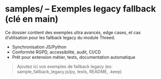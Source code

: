 # samples/ – Exemples legacy fallback (clé en main)

Ce dossier contient des exemples ultra avancés, edge cases, et cas d’utilisation pour les fallback legacy du module Threed.

- Synchronisation JS/Python
- Conformité RGPD, accessibilité, audit, CI/CD
- Prêt pour extension métier, tests, documentation automatique

> Ajoutez ici vos exemples de fallback legacy (ex: sample_fallback_legacy.js/py, tests, README, .keep)
